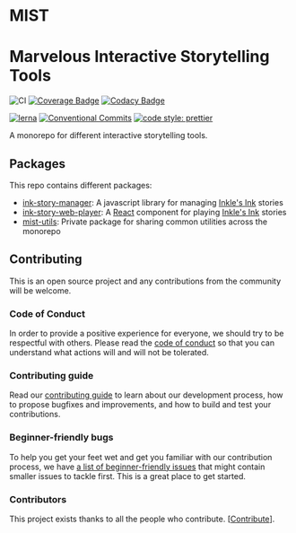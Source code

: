# MIST

# Marvelous Interactive Storytelling Tools

![CI](https://github.com/FranciscoFornell/MIST/workflows/CI/badge.svg)
[![Coverage Badge](https://app.codacy.com/project/badge/Coverage/a4977c971f6b4dd9a4465b0c70e93134)](https://www.codacy.com/gh/FranciscoFornell/MIST/dashboard?utm_source=github.com&utm_medium=referral&utm_content=FranciscoFornell/MIST&utm_campaign=Badge_Coverage)
[![Codacy Badge](https://app.codacy.com/project/badge/Grade/a4977c971f6b4dd9a4465b0c70e93134)](https://www.codacy.com/gh/FranciscoFornell/MIST/dashboard?utm_source=github.com&utm_medium=referral&utm_content=FranciscoFornell/MIST&utm_campaign=Badge_Grade)

[![lerna](https://img.shields.io/badge/maintained%20with-lerna-cc00ff.svg)](https://lerna.js.org/)
[![Conventional Commits](https://img.shields.io/badge/Conventional%20Commits-1.0.0-yellow.svg)](https://conventionalcommits.org)
[![code style: prettier](https://img.shields.io/badge/code_style-prettier-ff69b4.svg?style=flat-square)](https://github.com/prettier/prettier)

A monorepo for different interactive storytelling tools.

## Packages

This repo contains different packages:

- [ink-story-manager](packages/ink-story-manager): A javascript library for managing [Inkle's Ink](https://www.inklestudios.com/ink/) stories
- [ink-story-web-player](packages/ink-story-web-player): A [React](https://es.reactjs.org/) component for playing [Inkle's Ink](https://www.inklestudios.com/ink/) stories
- [mist-utils](packages/mist-utils): Private package for sharing common utilities across the monorepo

## Contributing

This is an open source project and any contributions from the community will be welcome.

### Code of Conduct

In order to provide a positive experience for everyone, we should try to be respectful with others. Please read the [code of conduct](CODE_OF_CONDUCT.md) so that you can understand what actions will and will not be tolerated.

### Contributing guide

Read our [contributing guide](CONTRIBUTING.md) to learn about our development process, how to propose bugfixes and improvements, and how to build and test your contributions.

### Beginner-friendly bugs

To help you get your feet wet and get you familiar with our contribution process, we have [a list of beginner-friendly issues](https://github.com/FranciscoFornell/MIST/labels/%3Anew%3A%20good%20first%20issue) that might contain smaller issues to tackle first. This is a great place to get started.

### Contributors

This project exists thanks to all the people who contribute. [[Contribute](CONTRIBUTING.md)].
